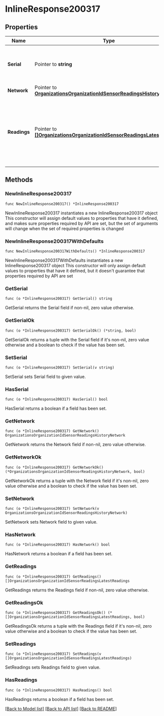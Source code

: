 # InlineResponse200317

## Properties

Name | Type | Description | Notes
------------ | ------------- | ------------- | -------------
**Serial** | Pointer to **string** | Serial number of the sensor that took the readings. | [optional] 
**Network** | Pointer to [**OrganizationsOrganizationIdSensorReadingsHistoryNetwork**](OrganizationsOrganizationIdSensorReadingsHistoryNetwork.md) |  | [optional] 
**Readings** | Pointer to [**[]OrganizationsOrganizationIdSensorReadingsLatestReadings**](OrganizationsOrganizationIdSensorReadingsLatestReadings.md) | Array of latest readings from the sensor. Each object represents a single reading for a single metric. | [optional] 

## Methods

### NewInlineResponse200317

`func NewInlineResponse200317() *InlineResponse200317`

NewInlineResponse200317 instantiates a new InlineResponse200317 object
This constructor will assign default values to properties that have it defined,
and makes sure properties required by API are set, but the set of arguments
will change when the set of required properties is changed

### NewInlineResponse200317WithDefaults

`func NewInlineResponse200317WithDefaults() *InlineResponse200317`

NewInlineResponse200317WithDefaults instantiates a new InlineResponse200317 object
This constructor will only assign default values to properties that have it defined,
but it doesn't guarantee that properties required by API are set

### GetSerial

`func (o *InlineResponse200317) GetSerial() string`

GetSerial returns the Serial field if non-nil, zero value otherwise.

### GetSerialOk

`func (o *InlineResponse200317) GetSerialOk() (*string, bool)`

GetSerialOk returns a tuple with the Serial field if it's non-nil, zero value otherwise
and a boolean to check if the value has been set.

### SetSerial

`func (o *InlineResponse200317) SetSerial(v string)`

SetSerial sets Serial field to given value.

### HasSerial

`func (o *InlineResponse200317) HasSerial() bool`

HasSerial returns a boolean if a field has been set.

### GetNetwork

`func (o *InlineResponse200317) GetNetwork() OrganizationsOrganizationIdSensorReadingsHistoryNetwork`

GetNetwork returns the Network field if non-nil, zero value otherwise.

### GetNetworkOk

`func (o *InlineResponse200317) GetNetworkOk() (*OrganizationsOrganizationIdSensorReadingsHistoryNetwork, bool)`

GetNetworkOk returns a tuple with the Network field if it's non-nil, zero value otherwise
and a boolean to check if the value has been set.

### SetNetwork

`func (o *InlineResponse200317) SetNetwork(v OrganizationsOrganizationIdSensorReadingsHistoryNetwork)`

SetNetwork sets Network field to given value.

### HasNetwork

`func (o *InlineResponse200317) HasNetwork() bool`

HasNetwork returns a boolean if a field has been set.

### GetReadings

`func (o *InlineResponse200317) GetReadings() []OrganizationsOrganizationIdSensorReadingsLatestReadings`

GetReadings returns the Readings field if non-nil, zero value otherwise.

### GetReadingsOk

`func (o *InlineResponse200317) GetReadingsOk() (*[]OrganizationsOrganizationIdSensorReadingsLatestReadings, bool)`

GetReadingsOk returns a tuple with the Readings field if it's non-nil, zero value otherwise
and a boolean to check if the value has been set.

### SetReadings

`func (o *InlineResponse200317) SetReadings(v []OrganizationsOrganizationIdSensorReadingsLatestReadings)`

SetReadings sets Readings field to given value.

### HasReadings

`func (o *InlineResponse200317) HasReadings() bool`

HasReadings returns a boolean if a field has been set.


[[Back to Model list]](../README.md#documentation-for-models) [[Back to API list]](../README.md#documentation-for-api-endpoints) [[Back to README]](../README.md)


